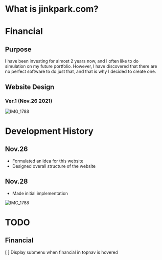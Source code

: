 # What is jinkpark.com?

# Financial
## Purpose
I have been investing for almost 2 years now, and I often like to do simulation on my future portfolio.
However, I have discovered that there are no perfect software to do just that, and that is why I decided to create one.

## Website Design
### Ver.1 (Nov.26 2021)
![IMG_1788](https://user-images.githubusercontent.com/61900235/143538138-78dbc72a-a05a-43c0-a2da-38e862b396ad.jpeg)

# Development History
## Nov.26
- Formulated an idea for this website
- Designed overall structure of the website

## Nov.28
- Made initial implementation

![IMG_1788](https://user-images.githubusercontent.com/61900235/143763545-aed9b88f-ca7d-43dd-9efa-293ab9a4534b.png)

# TODO
## Financial
[ ] Display submenu when financial in topnav is hovered
